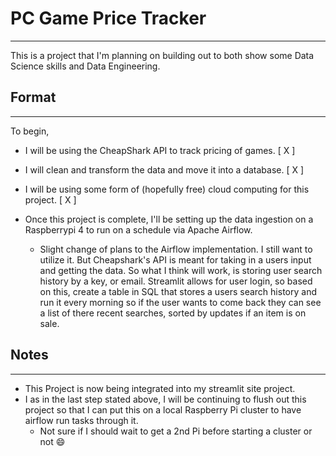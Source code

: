 # PC Game Price Tracker

--- 

This is a project that I'm planning on building out to both show some Data Science skills and Data Engineering.


## Format

--- 

To begin, <br>

- I will be using the CheapShark API to track pricing of games. [ X ]
- I will clean and transform the data and move it into a database. [ X ]
- I will be using some form of (hopefully free) cloud computing for this project. [ X ]

- Once this project is complete, I'll be setting up the data ingestion on a Raspberrypi 4 to run on a schedule via Apache Airflow.
  - Slight change of plans to the Airflow implementation. I still want to utilize it. But Cheapshark's API is meant for taking in a users input and getting the data. So what I think will work, is storing user search history by a key, or email. Streamlit allows for user login, so based on this, create a table in SQL that stores a users search history and run it every morning so if the user wants to come back they can see a list of there recent searches, sorted by updates if an item is on sale.
  
 
## Notes

--- 

- This Project is now being integrated into my streamlit site project.
- I as in the last step stated above, I will be continuing to flush out this project so that I can put this on a local Raspberry Pi cluster to have airflow run tasks through it.
  - Not sure if I should wait to get a 2nd Pi before starting a cluster or not :smile: